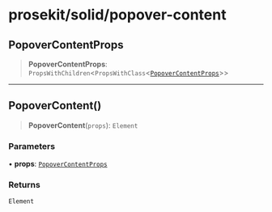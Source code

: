 # prosekit/solid/popover-content

<a id="PopoverContentProps" name="PopoverContentProps"></a>

## PopoverContentProps

> **PopoverContentProps**: `PropsWithChildren`\<`PropsWithClass`\<[`PopoverContentProps`](../lit/popover-content.md#PopoverContentProps)\>\>

***

<a id="PopoverContent" name="PopoverContent"></a>

## PopoverContent()

> **PopoverContent**(`props`): `Element`

### Parameters

• **props**: [`PopoverContentProps`](popover-content.md#PopoverContentProps)

### Returns

`Element`
